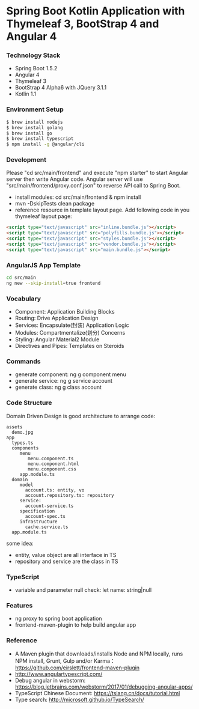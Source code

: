 Spring Boot Kotlin Application with Thymeleaf 3, BootStrap 4 and Angular 4
==========================================================================


### Technology Stack

* Spring Boot 1.5.2
* Angular 4
* Thymeleaf 3
* BootStrap 4 Alpha6 with JQuery 3.1.1
* Kotlin 1.1

### Environment Setup

```bash
$ brew install nodejs
$ brew install golang
$ brew install go
$ brew install typescript
$ npm install -g @angular/cli
```

### Development

Please "cd src/main/frontend" and execute "npm starter" to start Angular server then write Angular code.
Angular server will use "src/main/frontend/proxy.conf.json" to reverse API call to Spring Boot.

* install modules: cd src/main/frontend & npm install
* mvn -DskipTests clean package
* reference resource in template layout page. Add following code in you thymeleaf layout page:

```html
<script type="text/javascript" src="inline.bundle.js"></script>
<script type="text/javascript" src="polyfills.bundle.js"></script>
<script type="text/javascript" src="styles.bundle.js"></script>
<script type="text/javascript" src="vendor.bundle.js"></script>
<script type="text/javascript" src="main.bundle.js"></script>
```

### AngularJS App Template

```bash
cd src/main
ng new --skip-install=true frontend
```

### Vocabulary

* Component: Application Building Blocks
* Routing: Drive Application Design
* Services: Encapsulate(封装) Application Logic
* Modules: Compartmentalize(划分) Concerns
* Styling: Angular Material2 Module
* Directives and Pipes: Templates on Steroids

### Commands

* generate component: ng g component menu
* generate service: ng g service account
* generate class: ng g class account

### Code Structure
Domain Driven Design is good architecture to arrange code:

```
assets
  demo.jpg
app
  types.ts
  components
     menu
        menu.component.ts
        menu.component.html
        menu.component.css
     app.module.ts
  domain
     model
       account.ts: entity, vo 
       account.repository.ts: repository
     service:
       account-service.ts
     specification
       account-spec.ts
     infrastructure
       cache.service.ts
  app.module.ts
```
some idea:

* entity, value object are all interface in TS
* repository and service are the class in TS

### TypeScript

* variable and parameter null check: let name: string|null

### Features

* ng proxy to spring boot application
* frontend-maven-plugin to help build angular app

### Reference

* A Maven plugin that downloads/installs Node and NPM locally, runs NPM install, Grunt, Gulp and/or Karma： https://github.com/eirslett/frontend-maven-plugin
* http://www.angulartypescript.com/
* Debug angular in webstorm:  https://blog.jetbrains.com/webstorm/2017/01/debugging-angular-apps/
* TypeScript Chinese Document: https://tslang.cn/docs/tutorial.html
* Type search: http://microsoft.github.io/TypeSearch/
